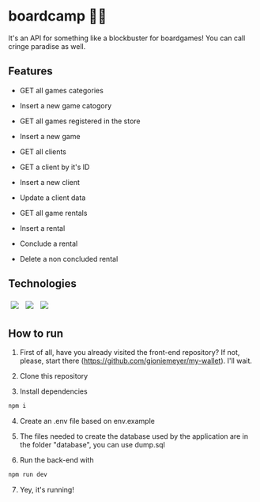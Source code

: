 # boardcamp 🎲🎲

It's an API for something like a blockbuster for boardgames! You can call cringe paradise as well.

## Features

- GET all games categories

- Insert a new game catogory

- GET all games registered in the store

- Insert a new game

- GET all clients

- GET a client by it's ID

- Insert a new client

- Update a client data

- GET all game rentals

- Insert a rental

- Conclude a rental

- Delete a non concluded rental

## Technologies

  <img style='margin: 5px;' src='https://img.shields.io/badge/Node.js-339933?style=for-the-badge&logo=nodedotjs&logoColor=white'>
  <img style='margin: 5px;' src='https://img.shields.io/badge/PostgreSQL-316192?style=for-the-badge&logo=postgresql&logoColor=white'>
  <img style='margin: 5px;' src="https://img.shields.io/badge/Express.js-000000?style=for-the-badge&logo=express&logoColor=white"/>

## How to run

1. First of all, have you already visited the front-end repository? If not, please, start there (https://github.com/gioniemeyer/my-wallet). I'll wait.

2. Clone this repository

3. Install dependencies
```bash
npm i
```

4. Create an .env file based on env.example

5. The files needed to create the database used by the application are in the folder "database", you can use dump.sql

6. Run the back-end with
```bash
npm run dev
```

7. Yey, it's running!
